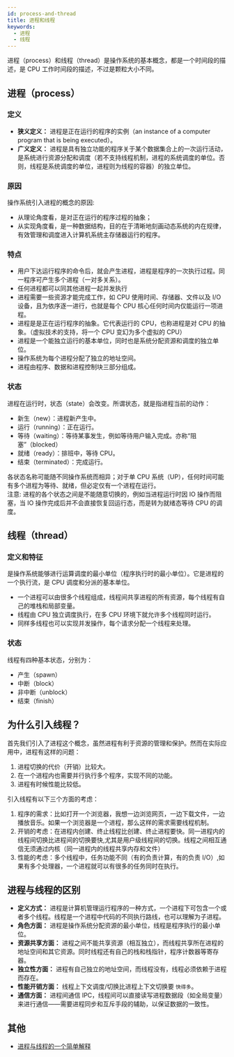 ```yaml
---
id: process-and-thread
title: 进程和线程
keywords:
  - 进程
  - 线程
---
```


进程（process）和线程（thread）是操作系统的基本概念，都是一个时间段的描述，是 CPU 工作时间段的描述，不过是颗粒大小不同。

## 进程（process）

### 定义

- **狭义定义：** 进程是正在运行的程序的实例（an instance of a computer program that is being executed）。
- **广义定义：** 进程是具有独立功能的程序关于某个数据集合上的一次运行活动，是系统进行资源分配和调度（若不支持线程机制，进程的系统调度的单位。否则，线程是系统调度的单位，进程则为线程的容器）的独立单位。

### 原因

操作系统引入进程的概念的原因:

- 从理论角度看，是对正在运行的程序过程的抽象；
- 从实现角度看，是一种数据结构，目的在于清晰地刻画动态系统的内在规律，有效管理和调度进入计算机系统主存储器运行的程序。

### 特点

- 用户下达运行程序的命令后，就会产生进程，进程是程序的一次执行过程。同一程序可产生多个进程（一对多关系）。
- 任何进程都可以同其他进程一起并发执行
- 进程需要一些资源才能完成工作，如 CPU 使用时间、存储器、文件以及 I/O 设备，且为依序逐一进行，也就是每个 CPU 核心任何时间内仅能运行一项进程。
- 进程是是正在运行程序的抽象。它代表运行的 CPU，也称进程是对 CPU 的抽象。（虚拟技术的支持，将一个 CPU 变幻为多个虚拟的 CPU）
- 进程是一个能独立运行的基本单位，同时也是系统分配资源和调度的独立单位。
- 操作系统为每个进程分配了独立的地址空间。
- 进程由程序、数据和进程控制块三部分组成。

<!-- ### 内容

一个计算机系统进程包括（或者说“拥有”）下列数据：

- 那个程序的可执行机器代码的一个在存储器的映像。
- 分配到的存储器（通常是虚拟的一个存储器区域）。存储器的内容包括可执行代码、特定于进程的数据（输入、输出）、调用堆栈、堆栈（用于保存运行时运输中途产生的数据）。
- 分配给该进程的资源的操作系统描述符，诸如文件描述符（Unix 术语）或文件句柄（Windows）、数据源和数据终端。
- 安全特性，诸如进程拥有者和进程的权限集（可以容许的操作）。
- 处理器状态（内文），诸如寄存器内容、物理存储器定址等。当进程正在运行时，状态通常存储在寄存器，其他情况在存储器。 -->

### 状态

进程在运行时，状态（state）会改变。所谓状态，就是指进程当前的动作：

- 新生（new）：进程新产生中。
- 运行（running）：正在运行。
- 等待（waiting）：等待某事发生，例如等待用户输入完成。亦称“阻塞”（blocked）
- 就绪（ready）：排班中，等待 CPU。
- 结束（terminated）：完成运行。

各状态名称可能随不同操作系统而相异；对于单 CPU 系统（UP），任何时间可能有多个进程为等待、就绪，但必定仅有一个进程在运行。  
注意: 进程的各个状态之间是不能随意切换的，例如当进程运行时因 IO 操作而阻塞，当 IO 操作完成后并不会直接恢复回运行态，而是转为就绪态等待 CPU 的调度。

## 线程（thread）

### 定义和特征

是操作系统能够进行运算调度的最小单位（程序执行时的最小单位）。它是进程的一个执行流，是 CPU 调度和分派的基本单位。

- 一个进程可以由很多个线程组成，线程间共享进程的所有资源，每个线程有自己的堆栈和局部变量。
- 线程由 CPU 独立调度执行，在多 CPU 环境下就允许多个线程同时运行。
- 同样多线程也可以实现并发操作，每个请求分配一个线程来处理。

### 状态

线程有四种基本状态，分别为：

- 产生（spawn）
- 中断（block）
- 非中断（unblock）
- 结束（finish）

## 为什么引入线程？

首先我们引入了进程这个概念，虽然进程有利于资源的管理和保护。然而在实际应用中，进程有这样的问题：

1. 进程切换的代价（开销）比较大。
2. 在一个进程内也需要并行执行多个程序，实现不同的功能。
3. 进程有时候性能比较低。

引入线程有以下三个方面的考虑：

1. 程序的需求：比如打开一个浏览器，我想一边浏览网页，一边下载文件，一边播放音乐。如果一个浏览器是一个进程，那么这样的需求需要线程机制。
2. 开销的考虑：在进程内创建、终止线程比创建、终止进程要快。同一进程内的线程间切换比进程间的切换要快,尤其是用户级线程间的切换。线程之间相互通信无须通过内核（同一进程内的线程共享内存和文件）
3. 性能的考虑：多个线程中，任务功能不同（有的负责计算，有的负责 I/O）,如果有多个处理器，一个进程就可以有很多的任务同时在执行。

## 进程与线程的区别

- **定义方式：** 进程是计算机管理运行程序的一种方式，一个进程下可包含一个或者多个线程。线程是一个进程中代码的不同执行路线，也可以理解为子进程。
- **角色方面：** 进程是操作系统分配资源的最小单位，线程是程序执行的最小单位。
- **资源共享方面：** 进程之间不能共享资源（相互独立），而线程共享所在进程的地址空间和其它资源。同时线程还有自己的栈和栈指针，程序计数器等寄存器。
- **独立性方面：** 进程有自己独立的地址空间，而线程没有，线程必须依赖于进程而存在。
- **性能开销方面：** 线程上下文调度/切换比进程上下文切换要 `快得多`。
- **通信方面：** 进程间通信 IPC，线程间可以直接读写进程数据段（如全局变量）来进行通信——需要进程同步和互斥手段的辅助，以保证数据的一致性。

## 其他

- [进程与线程的一个简单解释](https://www.ruanyifeng.com/blog/2013/04/processes_and_threads.html)
